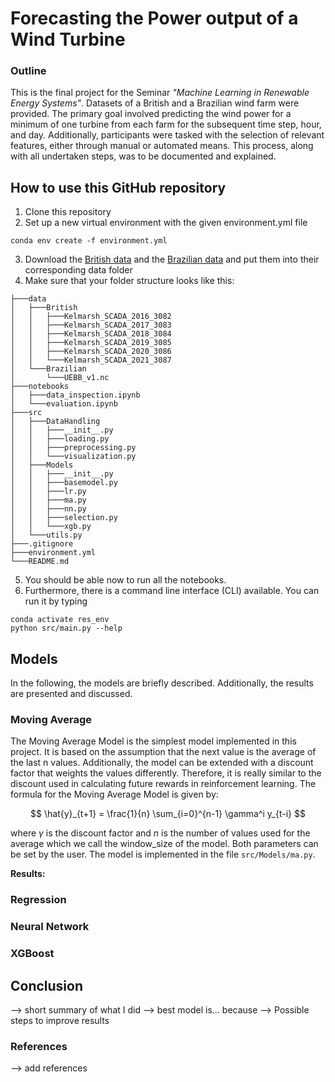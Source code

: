 # Forecasting the Power output of a Wind Turbine

### Outline
This is the final project for the Seminar _"Machine Learning in Renewable Energy Systems"_. Datasets of a British and a Brazilian wind farm were provided. The primary goal involved predicting the wind power for a minimum of one turbine from each farm for the subsequent time step, hour, and day. Additionally, participants were tasked with the selection of relevant features, either through manual or automated means. This process, along with all undertaken steps, was to be documented and explained.

## How to use this GitHub repository
1. Clone this repository
2. Set up a new virtual environment with the given environment.yml file
```
conda env create -f environment.yml
```
3. Download the [British data](https://zenodo.org/record/5841834#.ZEajKXbP2BQ) and the [Brazilian data](https://zenodo.org/record/1475197#.ZD6iMxXP2WC) and put them into their corresponding data folder
4. Make sure that your folder structure looks like this: 
```
├───data
│   ├───British
│   │   ├───Kelmarsh_SCADA_2016_3082
│   │   ├───Kelmarsh_SCADA_2017_3083
│   │   ├───Kelmarsh_SCADA_2018_3084
│   │   ├───Kelmarsh_SCADA_2019_3085
│   │   ├───Kelmarsh_SCADA_2020_3086
│   │   └───Kelmarsh_SCADA_2021_3087
│   └───Brazilian
│       └───UEBB_v1.nc
├───notebooks
│   ├───data_inspection.ipynb
│   └───evaluation.ipynb
├───src
│   ├───DataHandling
│   │   ├───__init__.py
│   │   ├───loading.py
│   │   ├───preprocessing.py
│   │   └───visualization.py
│   ├───Models
│   │   ├───__init__.py
│   │   ├───basemodel.py
│   │   ├───lr.py
│   │   ├───ma.py
│   │   ├───nn.py
│   │   ├───selection.py
│   │   └───xgb.py
│   └───utils.py
├───.gitignore
├───environment.yml
└───README.md
```
5. You should be able now to run all the notebooks.
6. Furthermore, there is a command line interface (CLI) available. You can run it by typing
```
conda activate res_env
python src/main.py --help
```

## Models
In the following, the models are briefly described. Additionally, the results are presented and discussed.

### Moving Average
The Moving Average Model is the simplest model implemented in this project. It is based on the assumption that the next value is the average of the last n values. Additionally, the model can be extended with a discount factor that weights the values differently. Therefore, it is really similar to the discount used in calculating future rewards in reinforcement learning. The formula for the Moving Average Model is given by:

$$ \hat{y}_{t+1} = \frac{1}{n} \sum_{i=0}^{n-1} \gamma^i y_{t-i} $$

where $\gamma$ is the discount factor and $n$ is the number of values used for the average which we call the window_size of the model. Both parameters can be set by the user. The model is implemented in the file `src/Models/ma.py`. 

**Results:**


### Regression


### Neural Network


### XGBoost


## Conclusion
--> short summary of what I did
--> best model is... because
--> Possible steps to improve results

### References
--> add references